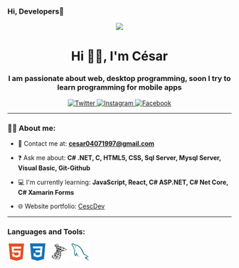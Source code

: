 ### Hi, Developers👋

<div id="header" align="center"> 
    <img src="https://media.giphy.com/media/SWoSkN6DxTszqIKEqv/giphy.gif" width="250"/>
    <h1 align="center">Hi 🙋‍♂️, I'm César</h1>
    <h3 align="center">I am passionate about web, desktop programming, soon I try to learn programming for mobile apps</h3>
</div>

<div id="badges" align="center">
    <a href="https://twitter.com/CescFabregas041?t=S8De1vlzbnkCD4bgHTL_oQ&s=09">
        <img src="https://img.shields.io/twitter/follow/C%C3%A9sar%20Urroz?color=blue&logo=twitter&style=for-the-badge)" alt="Twitter" />
    </a>
    <a href="https://www.instagram.com/cesc_urroz07/">
        <img src="https://res.cloudinary.com/practicaldev/image/fetch/s--Sg7TEMKA--/c_limit%2Cf_auto%2Cfl_progressive%2Cq_auto%2Cw_880/https://img.shields.io/badge/cesc_urroz07-E4405F%3Fstyle%3Dfor-the-badge%26logo%3Dinstagram%26logoColor%3Dwhite" alt="Instagram" />
    </a>
    <a href="https://www.facebook.com/cesaraugusto.urrozrenteria?mibextid=ZbWKwL">
        <img src="https://img.shields.io/badge/César Urroz-1877F2?style=for-the-badge&logo=facebook&logoColor=white" alt="Facebook" />
    </a>
</div>

---
### 👨‍💻 About me:

- 📧 Contact me at: **cesar04071997@gmail.com**

- ❓ Ask me about: **C# .NET, C, HTML5, CSS, Sql Server, Mysql Server, Visual Basic, Git-Github**

- 💻 I'm currently learning: **JavaScript, React, C# ASP.NET, C# Net Core, C# Xamarin Forms**

- 🌐 Website portfolio: [CescDev](https://portafolio-cescdev.netlify.app/)

---
<div align="left">
    <h3>Languages and Tools:</h3>
    <div>
        <img src="https://github.com/devicons/devicon/blob/master/icons/html5/html5-plain.svg" title="HTML5" alt="HTML5" width="40" height="40"/>&nbsp;
        <img src="https://github.com/devicons/devicon/blob/master/icons/css3/css3-plain.svg" title="CSS3" alt="CSS3" width="40" height="40"/>&nbsp;
        <img src="https://github.com/devicons/devicon/blob/master/icons/microsoftsqlserver/microsoftsqlserver-plain.svg" title="Sql Serer" alt="Sql Server" width="40" height="40"/>&nbsp;
        <img src="https://github.com/devicons/devicon/blob/master/icons/mysql/mysql-plain.svg" title="Mysql Serer" alt="Mysql Server" width="40" height="40"/>&nbsp;
    </div>
</div>

<!--
**GitCesc07/GitCesc07** is a ✨ _special_ ✨ repository because its `README.md` (this file) appears on your GitHub profile.

Here are some ideas to get you started:

- 🔭 I’m currently working on ...
- 🌱 I’m currently learning ...
- 👯 I’m looking to collaborate on ...
- 🤔 I’m looking for help with ...
- 💬 Ask me about ...
- 📫 How to reach me: ...
- 😄 Pronouns: ...
- ⚡ Fun fact: ...
-->
